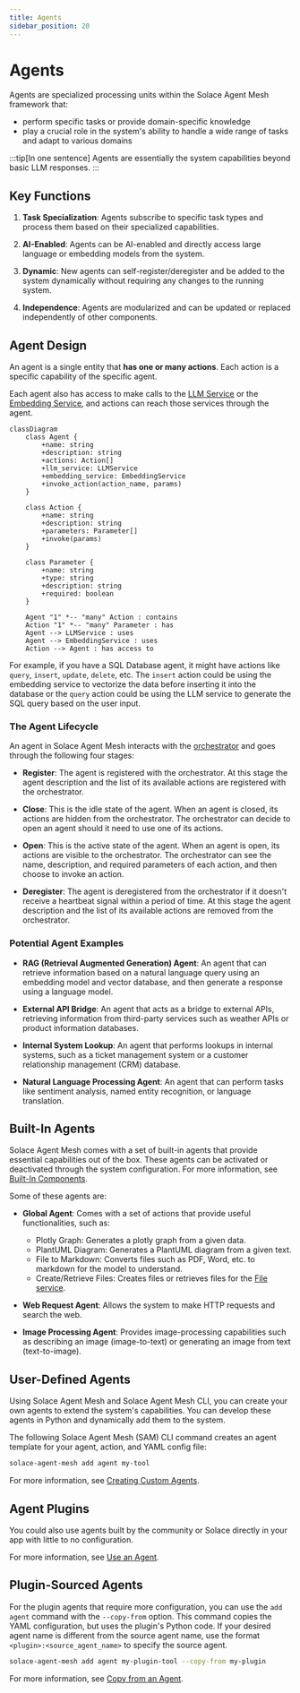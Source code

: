 ```yaml
---
title: Agents
sidebar_position: 20
---
```


# Agents

Agents are specialized processing units within the Solace Agent Mesh framework that:

* perform specific tasks or provide domain-specific knowledge 
* play a crucial role in the system's ability to handle a wide range of tasks and adapt to various domains

:::tip[In one sentence]
Agents are essentially the system capabilities beyond basic LLM responses.
:::

## Key Functions

1. **Task Specialization**: Agents subscribe to specific task types and process them based on their specialized capabilities.

2. **AI-Enabled**: Agents can be AI-enabled and directly access large language or embedding models from the system.

3. **Dynamic**: New agents can self-register/deregister and be added to the system dynamically without requiring any changes to the running system.

4. **Independence**: Agents are modularized and can be updated or replaced independently of other components.


## Agent Design

An agent is a single entity that **has one or many actions**. Each action is a specific capability of the specific agent. 

Each agent also has access to make calls to the [LLM Service](../user-guide/advanced/services/llm-service.md) or the [Embedding Service](../user-guide/advanced/services/embedding-service.md), and actions can reach those services through the agent.

```mermaid
classDiagram
    class Agent {
        +name: string
        +description: string
        +actions: Action[]
        +llm_service: LLMService
        +embedding_service: EmbeddingService
        +invoke_action(action_name, params)
    }

    class Action {
        +name: string
        +description: string
        +parameters: Parameter[]
        +invoke(params)
    }

    class Parameter {
        +name: string
        +type: string
        +description: string
        +required: boolean
    }

    Agent "1" *-- "many" Action : contains
    Action "1" *-- "many" Parameter : has
    Agent --> LLMService : uses
    Agent --> EmbeddingService : uses
    Action --> Agent : has access to
```

For example, if you have a SQL Database agent, it might have actions like `query`, `insert`, `update`, `delete`, etc. The `insert` action could be using the embedding service to vectorize the data before inserting it into the database or the `query` action could be using the LLM service to generate the SQL query based on the user input.

### The Agent Lifecycle

An agent in Solace Agent Mesh interacts with the [orchestrator](./orchestrator.md) and goes through the following four stages:

- **Register**: The agent is registered with the orchestrator. At this stage the agent description and the list of its available actions are registered with the orchestrator.

- **Close**: This is the idle state of the agent. When an agent is closed, its actions are hidden from the orchestrator. The orchestrator can decide to open an agent should it need to use one of its actions.

- **Open**: This is the active state of the agent. When an agent is open, its actions are visible to the orchestrator. The orchestrator can see the name, description, and required parameters of each action, and then choose to invoke an action.

- **Deregister**: The agent is deregistered from the orchestrator if it doesn't receive a heartbeat signal within a period of time. At this stage the agent description and the list of its available actions are removed from the orchestrator.


### Potential Agent Examples

- **RAG (Retrieval Augmented Generation) Agent**: An agent that can retrieve information based on a natural language query using an embedding model and vector database, and then generate a response using a language model.

- **External API Bridge**: An agent that acts as a bridge to external APIs, retrieving information from third-party services such as weather APIs or product information databases.

- **Internal System Lookup**: An agent that performs lookups in internal systems, such as a ticket management system or a customer relationship management (CRM) database.

- **Natural Language Processing Agent**: An agent that can perform tasks like sentiment analysis, named entity recognition, or language translation.


## Built-In Agents

Solace Agent Mesh comes with a set of built-in agents that provide essential capabilities out of the box. These agents can be activated or deactivated through the system configuration. For more information, see [Built-In Components](../getting-started/configuration.md#built-in-components).

Some of these agents are:

- **Global Agent**: Comes with a set of actions that provide useful functionalities, such as:
  - Plotly Graph: Generates a plotly graph from a given data.
  - PlantUML Diagram: Generates a PlantUML diagram from a given text.
  - File to Markdown: Converts files such as PDF, Word, etc. to markdown for the model to understand.
  - Create/Retrieve Files: Creates files or retrieves files for the [File service](../user-guide/advanced/services/file-service.md).

- **Web Request Agent**: Allows the system to make HTTP requests and search the web.

- **Image Processing Agent**: Provides image-processing capabilities such as describing an image (image-to-text) or generating an image from text (text-to-image).

## User-Defined Agents

Using Solace Agent Mesh and Solace Agent Mesh CLI, you can create your own agents to extend the system's capabilities. You can develop these agents in Python and dynamically add them to the system.

The following Solace Agent Mesh (SAM) CLI command creates an agent template for your agent, action, and YAML config file:

```sh
solace-agent-mesh add agent my-tool
```

For more information, see [Creating Custom Agents](../user-guide/custom-agents.md).

## Agent Plugins

You could also use agents built by the community or Solace directly in your app with little to no configuration. 

For more information, see [Use an Agent](./plugins/use-plugins.md#use-an-agent).

## Plugin-Sourced Agents

For the plugin agents that require more configuration, you can use the `add agent` command with the `--copy-from` option. This command copies the YAML configuration, but uses the plugin's Python code. If your desired agent name is different from the source agent name, use the format `<plugin>:<source_agent_name>` to specify the source agent.

```sh
solace-agent-mesh add agent my-plugin-tool --copy-from my-plugin
```

For more information, see [Copy from an Agent](./plugins/use-plugins.md#copy-from-an-agent).
